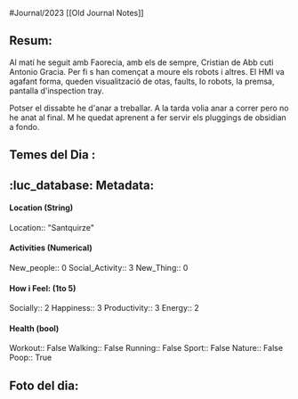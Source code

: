 #Journal/2023 
[[Old Journal Notes]]
## Resum: 
Al matí he seguit amb Faorecia, amb els de sempre, Cristian de Abb cuti Antonio Gracia. Per fi s han començat a moure els robots i altres. El HMI va agafant forma, queden visualització de otas, faults, Io robots, Ia premsa, pantalla d'inspection tray. 

Potser el dissabte he d'anar a treballar. 
A la tarda volia anar a correr pero no he anat al final. M he quedat aprenent a fer servir els pluggings de obsidian a fondo. 


## Temes del Dia :


## :luc_database:  Metadata: 
#### Location (String)
Location:: "Santquirze"

#### Activities (Numerical)
New_people:: 0
Social_Activity:: 3
New_Thing:: 0

#### How i Feel:  (1to 5)
Socially:: 2
Happiness:: 3
Productivity:: 3
Energy:: 2

#### Health (bool)
Workout:: False
Walking:: False
Running:: False
Sport:: False
Nature:: False
Poop:: True

## Foto del dia:


